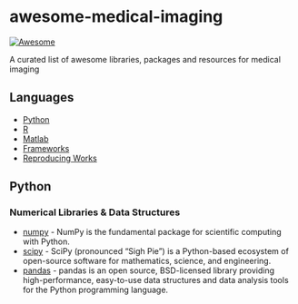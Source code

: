 # awesome-medical-imaging

[![Awesome](https://awesome.re/badge.svg)](https://awesome.re)

A curated list of awesome libraries, packages and resources for medical imaging 

## Languages

- [Python](#python)
- [R](#r)
- [Matlab](#matlab)
- [Frameworks](#frameworks)
- [Reproducing Works](#reproducing-works)

## Python

### Numerical Libraries & Data Structures
- [numpy](https://www.numpy.org) - NumPy is the fundamental package for scientific computing with Python.
- [scipy](https://www.scipy.org) - SciPy (pronounced “Sigh Pie”) is a Python-based ecosystem of open-source software for mathematics, science, and engineering.
- [pandas](https://pandas.pydata.org) - pandas is an open source, BSD-licensed library providing high-performance, easy-to-use data structures and data analysis tools for the Python programming language.
